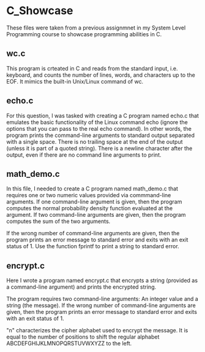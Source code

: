 # C_Showcase
These files were taken from a previous assignmnet in my System Level Programming course to showcase programming abilities in C.
## wc.c
This program is crteated in C and reads from the standard input, i.e. keyboard, and counts the number of lines, words, and characters up to the EOF. It mimics the built-in
Unix/Linux command of wc.

## echo.c
For this question, I was tasked with creating a C program named echo.c that emulates the basic functionality of the Linux command echo (ignore the options that you can pass to the real echo command). In other words, the program prints the command-line arguments to standard output separated with a single space. There is no trailing space at the end of the output (unless it is part of a quoted string). There is a newline character after the output, even if there are no command line arguments to print.

## math_demo.c
In this file, I needed to create a C program named math_demo.c that requires one or two numeric values provided via commmand-line arguments. If one command-line argument is given, then the program computes the normal probability density function evaluated at the argument. If two command-line arguments are given, then the program computes the sum of the two arguments.

If the wrong number of command-line arguments are given, then the program prints an error message to standard error and exits with an exit status of 1. Use the function fprintf to print a string to standard error.

## encrypt.c
Here I wrote a program named encrypt.c that encrypts a string (provided as a command-line argument) and prints the encrypted string.

The program requires two command-line arguments: An integer value and a string (the message). If the wrong number of command-line arguments are given, then the program prints an error message to standard error and exits with an exit status of 1.

"n" characterizes the cipher alphabet used to encrypt the message. It is equal to the number of positions to shift the regular alphabet ABCDEFGHIJKLMNOPQRSTUVWXYZZ to the left.
